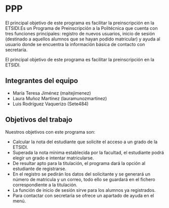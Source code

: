 # PPP
El principal objetivo de este programa es facilitar la preinscripción en la ETSIDI.Es un Programa de Preinscripción a la Politécnica que cuenta con tres funciones principales: registro de nuevos usuarios, inicio de sesión (destinado a aquellos alumnos que se hayan podido matricular) y ayuda al usuario donde se encuentra la información básica de contacto con secretaría.

El principal objetivo de este programa es facilitar la preinscripción en la ETSIDI.


## Integrantes del equipo

- María Teresa Jiménez (maitejimenez)
- Laura Muñoz Martínez (lauramunozmartinez)
- Luis Rodríguez Vaquerizo (Sete484)

## Objetivos del trabajo

Nuestros objetivos con este programa son: 
- Calcular la nota del estudiante que solicite el acceso a un grado de la ETSIDI.
- Superada la nota mínima establecida por la facultad, el estudiante podrá elegir un grado e intentar matricularse.
- De resultar apto para la titulación, el programa dará la opción al estudiante de registrarse.
- En el registro se pedirán los datos del solicitante y se generará un número de matricula y un correo, todo ello se guardará en el fichero correspondiente a la titulación.
- La función de inicio de sesión sirve para los alumnos ya registrados.
- Para contactar con secretaría se ofrece un apartado de ayuda en el menú.

